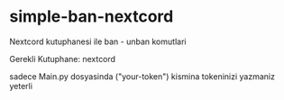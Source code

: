 # simple-ban-nextcord
Nextcord kutuphanesi ile ban - unban komutlari

Gerekli Kutuphane: 
  nextcord


sadece Main.py dosyasinda ("your-token") kismina tokeninizi yazmaniz yeterli

